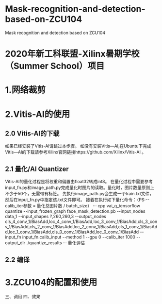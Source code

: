 # Mask-recognition-and-detection-based-on-ZCU104
Mask recognition and detection based on ZCU104


# 2020年新工科联盟-Xilinx暑期学校（Summer School）项目

# 1.网络裁剪

# 2.Vitis-AI的使用
## 2.0 Vitis-AI的下载
  如果已经安装了Vitis-AI请跳过本步骤。
  如没有安装Vitis—AI,在Ubuntu下完成Vitis—AI的下载请参考Xilinx官网链接https://github.com/Xilinx/Vitis-AI 。  
## 2.1 量化/AI Quantizer
  Vitis-AI的量化过程是将权重和偏置由float32转成int8。
  在量化过程中需要参考input_fn.py和image_path.py完成量化时图片的读取。量化时，图片数量原则上不少于50个，无需带有标签。
  先执行image_path.py会生成一个train.txt文件，然后在input_fn.py中指定该.txt文件即可。
  接着在执行如下量化命令：（PS:--calib_iter参数 = 量化总图片数 / batch_size）
··· cpp
 vai_q_tensorflow quantize --input_frozen_graph face_mask_detection.pb --input_nodes data_1 --input_shapes ?,260,260,3 --output_nodes cls_4_conv_1/BiasAdd,loc_4_conv_1/BiasAdd,loc_3_conv_1/BiasAdd,cls_3_conv_1/BiasAdd,cls_2_conv_1/BiasAdd,loc_2_conv_1/BiasAdd,cls_1_conv_1/BiasAdd,loc_1_conv_1/BiasAdd,cls_0_conv_1/BiasAdd,loc_0_conv_1/BiasAdd  --input_fn input_fn.calib_input --method 1 --gpu 0 --calib_iter 1000 --output_dir ./quantize_results 
···
量化评估
## 2.2 编译

# 3.ZCU104的配置和使用

三、调用
四、效果
